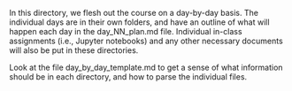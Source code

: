 In this directory, we flesh out the course on a day-by-day basis.  The individual days are in their own folders, and have an outline of what will happen each day in the day\_NN\_plan.md file.  Individual in-class assignments (i.e., Jupyter notebooks) and any other necessary documents will also be put in these directories.

Look at the file day\_by\_day\_template.md to get a sense of what information should be in each directory, and how to parse the individual files.

